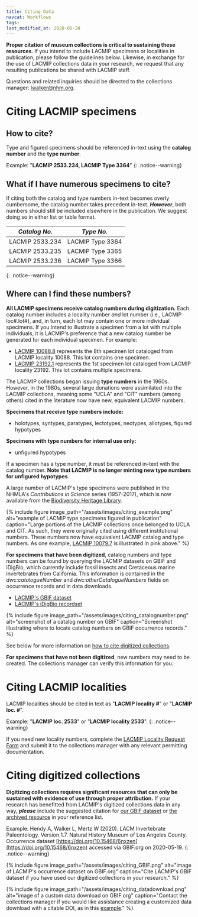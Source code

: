 ```yaml
---
title: Citing Data
navcat: Workflows
tags:
last_modified_at: 2020-05-20
---
```


**Proper citation of museum collections is critical to sustaining these resources**. If you intend to include LACMIP specimens or localities in publication, please follow the guidelines below. Likewise, in exchange for the use of LACMIP collections data in your research, we request that any resulting publications be shared with LACMIP staff.

Questions and related inquiries should be directed to the collections manager: [lwalker@nhm.org](lwalker@nhm.org).

# Citing LACMIP specimens
## How to cite?
Type and figured specimens should be referenced in-text using the **catalog number** and the **type number**.

Example: "**LACMIP 2533.234, LACMIP Type 3364**"
{: .notice--warning}

## What if I have numerous specimens to cite?
If citing both the catalog and type numbers in-text becomes overly cumbersome, the catalog number takes precedent in-text. **_However_**, both numbers should still be included elsewhere in the publication. We suggest doing so in either list or table format.

*Catalog No.* | *Type No.*
   --- | ---
   LACMIP 2533.234 | LACMIP Type 3364
   LACMIP 2533.235 | LACMIP Type 3365
   LACMIP 2533.236 | LACMIP Type 3366
   {: .notice--warning}

## Where can I find these numbers?
**All LACMIP specimens receive catalog numbers during digitization.** Each catalog number includes a locality number _and_ lot number (i.e., LACMIP loc#.lot#), and, in turn, each lot may contain one or more individual specimens. If you intend to illustrate a specimen from a lot with multiple individuals, it is LACMIP's preference that a new catalog number be generated for each individual specimen. For example:

- [LACMIP 10088.8](https://www.gbif.org/occurrence/2012637492) represents the 8th specimen lot cataloged from LACMIP locality 10088. This lot contains one specimen.
- [LACMIP 23192.1](https://www.gbif.org/occurrence/2012634986) represents the 1st specimen lot cataloged from LACMIP locality 23192. This lot contains multiple specimens.

The LACMIP collections began issuing **type numbers** in the 1960s. However, in the 1980s, several large donations were assimilated into the LACMIP collections, meaning some "UCLA" and "CIT" numbers (among others) cited in the literature now have new, equivalent LACMIP numbers.

**Specimens that receive type numbers include:**
- holotypes, syntypes, paratypes, lectotypes, neotypes, allotypes, figured hypotypes

**Specimens with type numbers for internal use only:**
- unfigured hypotypes

If a specimen has a type number, it must be referenced in-text with the catalog number. **Note that LACMIP is no longer minting new type numbers for unfigured hypotypes**.

A large number of LACMIP's type specimens were published in the NHMLA's _Contributions in Science_ series (1957-2017), which is now available from the [Biodiversity Heritage Library](https://www.biodiversitylibrary.org/bibliography/122696#/summary).

{% include figure image_path="/assets/images/citing_example.png" alt="example of LACMIP type specimens figured in publication" caption="Large portions of the LACMIP collections once belonged to UCLA and CIT. As such, they were originally cited using different institutional numbers. These numbers now have equivalent LACMIP catalog and type numbers. As one example, [LACMIP 10079.7](https://www.gbif.org/occurrence/2012641180) is illustrated in pink above." %}

**For specimens that have been digitized**, catalog numbers and type numbers can be found by querying the LACMIP datasets on GBIF and iDigBio, which currently include fossil insects and Cretaceous marine invertebrates from California. This information is contained in the _dwc:catalogueNumber_ and _dwc:otherCatalogueNumbers_ fields on occurrence records and in data downloads.
- [LACMIP's GBIF dataset](https://doi.org/10.15468/6nxzen)
- [LACMIP's iDigBio recordset](https://www.idigbio.org/portal/recordsets/5082e6c8-8f5b-4bf6-a930-e3e6de7bf6fb)

{% include figure image_path="/assets/images/citing_catalognumber.png" alt="screenshot of a catalog number on GBIF" caption="Screenshot illustrating where to locate catalog numbers on GBIF occurrence records." %}

See below for more information on [how to cite digitized collections](https://lacmip.github.io/emu/documentation/citing/#citing-digitized-collections). 

**For specimens that have not been digitized**, new numbers may need to be created. The collections manager can verify this information for you.

# Citing LACMIP localities
LACMIP localities should be cited in text as "**LACMIP locality #**" or "**LACMIP loc. #**".

Example: "**LACMIP loc. 2533**" or "**LACMIP locality 2533**".
{: .notice--warning}

If you need new locality numbers, complete the [LACMIP Locality Request Form](https://docs.google.com/spreadsheets/d/1v1xc2jFS-fva_YW_9lPM89yGpv7XCacIA1H0SAAgA8w/edit?usp=sharing) and submit it to the collections manager with any relevant permitting documentation.

# Citing digitized collections
**Digitizing collections requires significant resources that can only be sustained with evidence of use through proper attribution.** If your research has benefitted from LACMIP's digitized collections data in any way, _**please**_ include the suggested citation for [our GBIF dataset](https://doi.org/10.15468/6nxzen) or [the archived resource](http://ipt.idigbio.org/resource?r=lacm-ip) in your reference list.

Example: Hendy A, Walker L, Mertz W (2020). LACM Invertebrate Paleontology. Version 1.7. Natural History Museum of Los Angeles County. Occurrence dataset [https://doi.org/10.15468/6nxzen](https://doi.org/10.15468/6nxzen) accessed via GBIF.org on 2020-05-19.
{: .notice--warning}

{% include figure image_path="/assets/images/citing_GBIF.png" alt="image of LACMIP's occurrence dataset on GBIF.org" caption="Cite LACMIP's GBIF dataset if you have used our digitized collections in your research." %}

{% include figure image_path="/assets/images/citing_datadownload.png" alt="image of a custom data download on GBIF.org" caption="Contact the collections manager if you would like assistance creating a customized data download with a citable DOI, as in this [example](https://doi.org/10.15468/dl.ykhkrs)." %}

